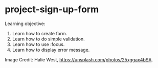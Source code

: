 # project-sign-up-form

Learning objective:
1) Learn how to create form.
2) Learn how to do simple validation.
3) Learn how to use :focus.
4) Learn how to display error message.

Image Credit: Halie West, https://unsplash.com/photos/25xggax4bSA.
